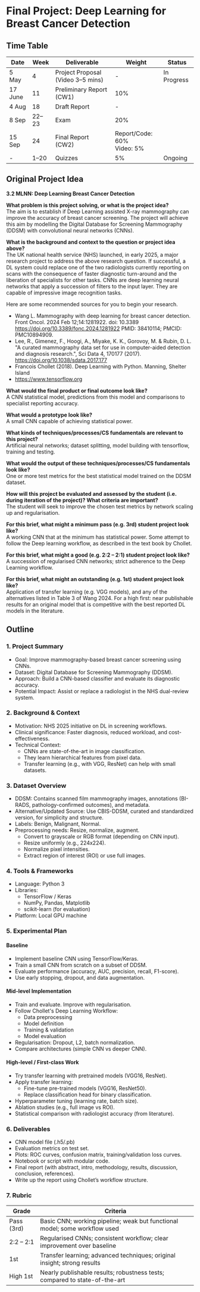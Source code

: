 # Final Project: Deep Learning for Breast Cancer Detection

## Time Table

| Date        | Week   | Deliverable                       | Weight                         | Status   |
|-------------|--------|-----------------------------------|--------------------------------|----------|
| 5 May       | 4      | Project Proposal (Video 3–5 mins) | -                              | In Progress |
| 17 June     | 11     | Preliminary Report (CW1)          | 10%                            | |
| 4 Aug       | 18     | Draft Report                      | -                              | |
| 8 Sep       | 22–23  | Exam                              | 20%                            | |
| 15 Sep      | 24     | Final Report (CW2)                | Report/Code: 60%<br>Video: 5%  | |
| -           | 1–20   | Quizzes                           | 5%                             | Ongoing |

## Original Project Idea

**3.2 MLNN: Deep Learning Breast Cancer Detection**

**What problem is this project solving, or what is the project idea?**  
The aim is to establish if Deep Learning assisted X-ray mammography can improve the accuracy of breast cancer screening. The project will achieve this aim by modelling the Digital Database for Screening Mammography (DDSM) with convolutional neural networks (CNNs).

**What is the background and context to the question or project idea above?**  
The UK national health service (NHS) launched, in early 2025, a major research project to address the above research question. If successful, a DL system could replace one of the two radiologists currently reporting on scans with the consequence of faster diagnostic turn-around and the liberation of specialists for other tasks. CNNs are deep learning neural networks that apply a succession of filters to the input layer. They are capable of impressive image recognition tasks.

Here are some recommended sources for you to begin your research.
- Wang L. Mammography with deep learning for breast cancer detection. Front Oncol. 2024 Feb 12;14:1281922. doi: 10.3389 https://doi.org/10.3389/fonc.2024.1281922 PMID: 38410114; PMCID: PMC10894909.
- Lee, R., Gimenez, F., Hoogi, A., Miyake, K. K., Gorovoy, M. & Rubin, D. L. "A curated mammography data set for use in computer-aided detection and diagnosis research.", Sci Data 4, 170177 (2017). https://doi.org/10.1038/sdata.2017.177
- Francois Chollet (2018). Deep Learning with Python. Manning, Shelter Island
- https://www.tensorflow.org

**What would the final product or final outcome look like?**  
A CNN statistical model, predictions from this model and comparisons to specialist reporting accuracy.

**What would a prototype look like?**  
A small CNN capable of achieving statistical power.

**What kinds of techniques/processes/CS fundamentals are relevant to this project?**  
Artificial neural networks; dataset splitting, model building with tensorflow, training and testing.

**What would the output of these techniques/processes/CS fundamentals look like?**  
One or more test metrics for the best statistical model trained on the DDSM dataset.

**How will this project be evaluated and assessed by the student (i.e. during iteration of the project)? What criteria are important?**  
The student will seek to improve the chosen test metrics by network scaling up and regularisation.

**For this brief, what might a minimum pass (e.g. 3rd) student project look like?**  
A working CNN that at the minimum has statistical power. Some attempt to follow the Deep learning workflow, as described in the text book by Chollet.

**For this brief, what might a good (e.g. 2:2 – 2:1) student project look like?**  
A succession of regularised CNN networks; strict adherence to the Deep Learning workflow.

**For this brief, what might an outstanding (e.g. 1st) student project look like?**  
Application of transfer learning (e.g. VGG models), and any of the alternatives listed in Table 3 of Wang 2024. For a high first: near publishable results for an original model that is competitive with the best reported DL models in the literature.


## Outline

### 1. Project Summary
- Goal: Improve mammography-based breast cancer screening using CNNs.
- Dataset: Digital Database for Screening Mammography (DDSM).
- Approach: Build a CNN-based classifier and evaluate its diagnostic accuracy.
- Potential Impact: Assist or replace a radiologist in the NHS dual-review system.

### 2. Background & Context
- Motivation: NHS 2025 initiative on DL in screening workflows.
- Clinical significance: Faster diagnosis, reduced workload, and cost-effectiveness.
- Technical Context:
  - CNNs are state-of-the-art in image classification.
  - They learn hierarchical features from pixel data.
  - Transfer learning (e.g., with VGG, ResNet) can help with small datasets.

### 3. Dataset Overview
- DDSM: Contains scanned film mammography images, annotations (BI-RADS, pathology-confirmed outcomes), and metadata.
- Alternative/Updated Source: Use CBIS-DDSM, curated and standardized version, for simplicity and structure.
- Labels: Benign, Malignant, Normal.
- Preprocessing needs: Resize, normalize, augment.
  - Convert to grayscale or RGB format (depending on CNN input).
  - Resize uniformly (e.g., 224x224).
  - Normalize pixel intensities.
  - Extract region of interest (ROI) or use full images.

### 4. Tools & Frameworks
- Language: Python 3
- Libraries:
  - TensorFlow / Keras
  - NumPy, Pandas, Matplotlib
  - scikit-learn (for evaluation)
- Platform: Local GPU machine

### 5. Experimental Plan
#### Baseline
- Implement baseline CNN using TensorFlow/Keras.
- Train a small CNN from scratch on a subset of DDSM.
- Evaluate performance (accuracy, AUC, precision, recall, F1-score).
- Use early stopping, dropout, and data augmentation.

#### Mid-level Implementation
- Train and evaluate. Improve with regularisation.
- Follow Chollet's Deep Learning Workflow:
  - Data preprocessing
  - Model definition
  - Training & validation
  - Model evaluation
- Regularisation: Dropout, L2, batch normalization.
- Compare architectures (simple CNN vs deeper CNN).

#### High-level / First-class Work
- Try transfer learning with pretrained models (VGG16, ResNet).
- Apply transfer learning:
  - Fine-tune pre-trained models (VGG16, ResNet50).
  - Replace classification head for binary classification.
- Hyperparameter tuning (learning rate, batch size).
- Ablation studies (e.g., full image vs ROI).
- Statistical comparison with radiologist accuracy (from literature).

### 6. Deliverables
- CNN model file (.h5/.pb)
- Evaluation metrics on test set.
- Plots: ROC curves, confusion matrix, training/validation loss curves.
- Notebook or script with modular code.
- Final report (with abstract, intro, methodology, results, discussion, conclusion, references).
- Write up the report using Chollet’s workflow structure.

### 7. Rubric
| Grade        | Criteria                                                                 |
|--------------|--------------------------------------------------------------------------|
| Pass (3rd)   | Basic CNN; working pipeline; weak but functional model; some workflow used |
| 2:2 – 2:1    | Regularised CNNs; consistent workflow; clear improvement over baseline     |
| 1st          | Transfer learning; advanced techniques; original insight; strong results   |
| High 1st     | Nearly publishable results; robustness tests; compared to state-of-the-art |
